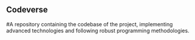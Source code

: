 ## Codeverse
#A repository containing the codebase of the project, implementing advanced technologies and following robust programming methodologies.
 
 
